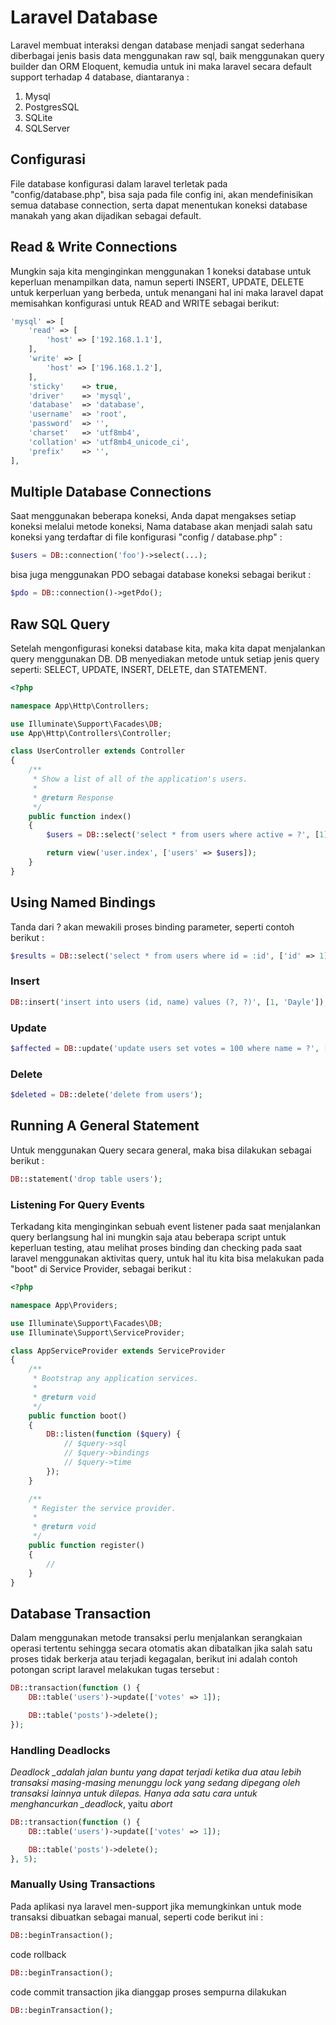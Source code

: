 # Laravel Database

Laravel membuat interaksi dengan database menjadi sangat sederhana diberbagai jenis basis data menggunakan raw sql, baik menggunakan query builder dan ORM Eloquent, kemudia untuk ini maka laravel secara default support terhadap 4 database, diantaranya :

1. Mysql
2. PostgresSQL
3. SQLite
4. SQLServer

## Configurasi 

File database konfigurasi dalam laravel terletak pada "config/database.php", bisa saja pada file config ini, akan mendefinisikan semua database connection, serta dapat menentukan koneksi database manakah yang akan dijadikan sebagai default.

## Read & Write Connections

Mungkin saja kita menginginkan menggunakan 1 koneksi database untuk keperluan menampilkan data, namun seperti INSERT, UPDATE, DELETE untuk kerperluan yang berbeda, untuk menangani hal ini maka laravel dapat memisahkan konfigurasi untuk READ and WRITE sebagai berikut:

```php
'mysql' => [
    'read' => [
        'host' => ['192.168.1.1'],
    ],
    'write' => [
        'host' => ['196.168.1.2'],
    ],
    'sticky'    => true,
    'driver'    => 'mysql',
    'database'  => 'database',
    'username'  => 'root',
    'password'  => '',
    'charset'   => 'utf8mb4',
    'collation' => 'utf8mb4_unicode_ci',
    'prefix'    => '',
],
```

## Multiple Database Connections

Saat menggunakan beberapa koneksi, Anda dapat mengakses setiap koneksi melalui metode koneksi, Nama database akan menjadi salah satu koneksi yang terdaftar di file konfigurasi "config / database.php" :

```php
$users = DB::connection('foo')->select(...);
```

bisa juga menggunakan PDO sebagai database koneksi sebagai berikut :

```php
$pdo = DB::connection()->getPdo();
```

## Raw SQL Query

Setelah mengonfigurasi koneksi database kita, maka kita dapat menjalankan query menggunakan DB. DB menyediakan metode untuk setiap jenis query seperti: SELECT, UPDATE, INSERT, DELETE, dan STATEMENT.

```php
<?php

namespace App\Http\Controllers;

use Illuminate\Support\Facades\DB;
use App\Http\Controllers\Controller;

class UserController extends Controller
{
    /**
     * Show a list of all of the application's users.
     *
     * @return Response
     */
    public function index()
    {
        $users = DB::select('select * from users where active = ?', [1]);

        return view('user.index', ['users' => $users]);
    }
}
```

## Using Named Bindings

Tanda dari ? akan mewakili proses binding parameter, seperti contoh berikut :

```php
$results = DB::select('select * from users where id = :id', ['id' => 1]);
```

### Insert

```php
DB::insert('insert into users (id, name) values (?, ?)', [1, 'Dayle']);
```

### Update

```php
$affected = DB::update('update users set votes = 100 where name = ?', ['John']);
```

### Delete

```php
$deleted = DB::delete('delete from users');
```

## Running A General Statement

Untuk menggunakan Query secara general, maka bisa dilakukan sebagai berikut :

```php
DB::statement('drop table users');
```

### Listening For Query Events

Terkadang kita menginginkan sebuah event listener pada saat menjalankan query berlangsung hal ini mungkin saja atau  beberapa script untuk keperluan testing, atau melihat proses binding dan checking pada saat laravel menggunakan aktivitas query, untuk hal itu kita bisa melakukan pada "boot" di Service Provider, sebagai berikut :

```php
<?php

namespace App\Providers;

use Illuminate\Support\Facades\DB;
use Illuminate\Support\ServiceProvider;

class AppServiceProvider extends ServiceProvider
{
    /**
     * Bootstrap any application services.
     *
     * @return void
     */
    public function boot()
    {
        DB::listen(function ($query) {
            // $query->sql
            // $query->bindings
            // $query->time
        });
    }

    /**
     * Register the service provider.
     *
     * @return void
     */
    public function register()
    {
        //
    }
}
```

## Database Transaction

Dalam menggunakan metode transaksi perlu menjalankan serangkaian operasi tertentu sehingga secara otomatis akan dibatalkan jika salah satu proses tidak berkerja atau terjadi kegagalan, berikut ini adalah contoh potongan script laravel melakukan tugas tersebut :

```php
DB::transaction(function () {
    DB::table('users')->update(['votes' => 1]);

    DB::table('posts')->delete();
});
```

### Handling Deadlocks

_Deadlock \_adalah jalan buntu yang dapat terjadi ketika dua atau lebih transaksi masing-masing menunggu lock yang sedang dipegang oleh transaksi lainnya untuk dilepas. Hanya ada satu cara untuk menghancurkan  \_deadlock_, yaitu _abort_

```php
DB::transaction(function () {
    DB::table('users')->update(['votes' => 1]);

    DB::table('posts')->delete();
}, 5);
```

### Manually Using Transactions

Pada aplikasi nya laravel men-support jika memungkinkan untuk mode transaksi dibuatkan sebagai manual, seperti code berikut ini :

```php
DB::beginTransaction();
```

code rollback

```php
DB::beginTransaction();
```

code commit transaction jika dianggap proses sempurna dilakukan

```php
DB::beginTransaction();
```



